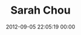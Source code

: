 ---
title: "Sarah Chou"
date: 2012-09-05 22:05:19 00:00
permalink: /chouboo
twitter: ""
likes: [579]
id: 1324
gravatar: "http://www.gravatar.com/avatar/07e550d397d64b8d0b776a02d9e3b1ca"
---